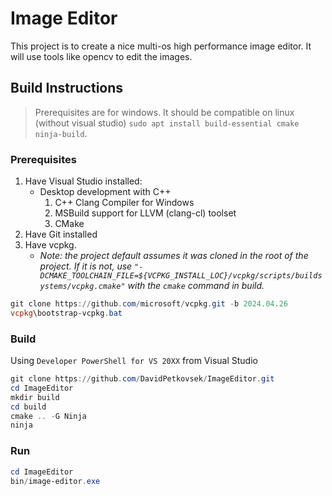 # Image Editor

This project is to create a nice multi-os high performance image editor. It will use tools like opencv to edit the images.


## Build Instructions

> Prerequisites are for windows. It should be compatible on linux (without visual studio) `sudo apt install build-essential cmake ninja-build`.

### Prerequisites
1. Have Visual Studio installed:
    - Desktop development with C++
        1. C++ Clang Compiler for Windows
        2. MSBuild support for LLVM (clang-cl) toolset
        3. CMake
2. Have Git installed
3. Have vcpkg.
    - *Note: the project default assumes it was cloned in the root of the project. If it is not, use `"-DCMAKE_TOOLCHAIN_FILE=${VCPKG_INSTALL_LOC}/vcpkg/scripts/buildsystems/vcpkg.cmake"` with the `cmake` command in build.*
```ps1
git clone https://github.com/microsoft/vcpkg.git -b 2024.04.26
vcpkg\bootstrap-vcpkg.bat
```

### Build

Using `Developer PowerShell for VS 20XX` from Visual Studio
```ps1
git clone https://github.com/DavidPetkovsek/ImageEditor.git
cd ImageEditor
mkdir build
cd build
cmake .. -G Ninja
ninja
```

### Run
```ps1
cd ImageEditor
bin/image-editor.exe
```
